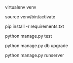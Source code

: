 virtualenv venv

source venv/bin/activate

pip install -r requirements.txt

python manage.py test

python manage.py db upgrade

python manage.py runserver
